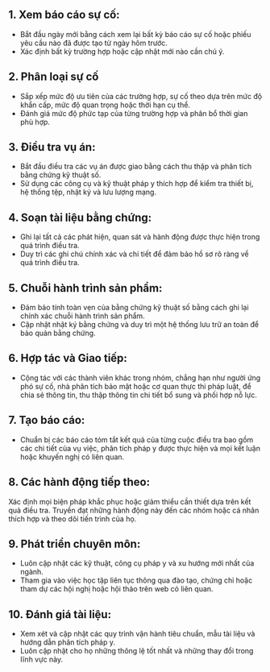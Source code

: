 ## 1. Xem báo cáo sự cố: 
- Bắt đầu ngày mới bằng cách xem lại bất kỳ báo cáo sự cố hoặc phiếu yêu cầu nào đã được tạo từ ngày hôm trước. 
- Xác định bất kỳ trường hợp hoặc cập nhật mới nào cần chú ý.

## 2. Phân loại sự cố
- Sắp xếp mức độ ưu tiên của các trường hợp, sự cố theo dựa trên mức độ khẩn cấp, mức độ quan trọng hoặc thời hạn cụ thể.
- Đánh giá mức độ phức tạp của từng trường hợp và phân bổ thời gian phù hợp.

## 3. Điều tra vụ án: 
- Bắt đầu điều tra các vụ án được giao bằng cách thu thập và phân tích bằng chứng kỹ thuật số.
- Sử dụng các công cụ và kỹ thuật pháp y thích hợp để kiểm tra thiết bị, hệ thống tệp, nhật ký và lưu lượng mạng.

## 4. Soạn tài liệu bằng chứng: 
- Ghi lại tất cả các phát hiện, quan sát và hành động được thực hiện trong quá trình điều tra.
- Duy trì các ghi chú chính xác và chi tiết để đảm bảo hồ sơ rõ ràng về quá trình điều tra.

## 5. Chuỗi hành trình sản phẩm: 
- Đảm bảo tính toàn vẹn của bằng chứng kỹ thuật số bằng cách ghi lại chính xác chuỗi hành trình sản phẩm. 
- Cập nhật nhật ký bằng chứng và duy trì một hệ thống lưu trữ an toàn để bảo quản bằng chứng.

## 6. Hợp tác và Giao tiếp: 
- Cộng tác với các thành viên khác trong nhóm, chẳng hạn như người ứng phó sự cố, nhà phân tích bảo mật hoặc cơ quan thực thi pháp luật, để chia sẻ thông tin, thu thập thông tin chi tiết bổ sung và phối hợp nỗ lực.

## 7. Tạo báo cáo: 
- Chuẩn bị các báo cáo tóm tắt kết quả của từng cuộc điều tra bao gồm các chi tiết của vụ việc, phân tích pháp y được thực hiện và mọi kết luận hoặc khuyến nghị có liên quan.

## 8. Các hành động tiếp theo: 
Xác định mọi biện pháp khắc phục hoặc giảm thiểu cần thiết dựa trên kết quả điều tra. Truyền đạt những hành động này đến các nhóm hoặc cá nhân thích hợp và theo dõi tiến trình của họ.

## 9. Phát triển chuyên môn: 
- Luôn cập nhật các kỹ thuật, công cụ pháp y và xu hướng mới nhất của ngành.
- Tham gia vào việc học tập liên tục thông qua đào tạo, chứng chỉ hoặc tham dự các hội nghị hoặc hội thảo trên web có liên quan.

## 10. Đánh giá tài liệu: 
- Xem xét và cập nhật các quy trình vận hành tiêu chuẩn, mẫu tài liệu và hướng dẫn phân tích pháp y.
- Luôn cập nhật cho họ những thông lệ tốt nhất và những thay đổi trong lĩnh vực này.
